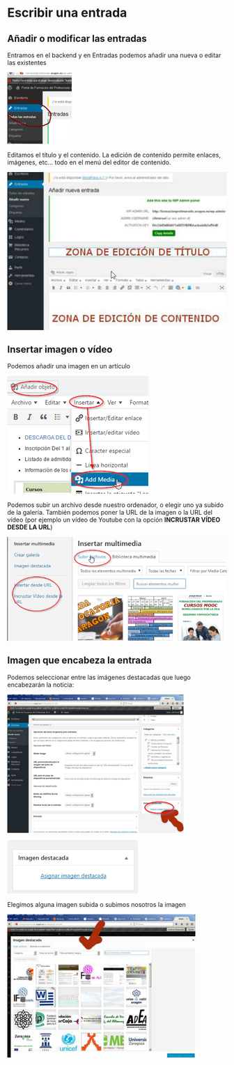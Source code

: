
# Escribir una entrada

## Añadir o modificar las entradas

Entramos en el backend y en Entradas podemos añadir una nueva o editar las existentes

![](img/entradawp.png)

Editamos el título y el contenido. La edición de contenido permite enlaces, imágenes, etc… todo en el menú del editor de contenido.

![](img/entradawp3.png)

## Insertar imagen o vídeo

Podemos añadir una imagen en un artículo

![](img/imagenWP.png)

Podemos subir un archivo desde nuestro ordenador, o elegir uno ya subido de la galería. También podemos poner la URL de la imagen o la URL del vídeo (por ejemplo un vídeo de Youtube con la opción **INCRUSTAR VÍDEO DESDE LA URL**)

![](img/imagenovideoWP.png)

## Imagen que encabeza la entrada

Podemos seleccionar entre las imágenes destacadas que luego encabezarán la noticia: 

![](img/entrada-imagenes.png)

![](img/imagendestacada.png)

Elegimos alguna imagen subida o subimos nosotros la imagen

![](img/entrada-imagenes2.png)

## 





